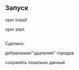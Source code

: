 ## Запуск
npm install

npm start

##

Сделано:

добавление/"удаление" городов

сохранять локально данный

